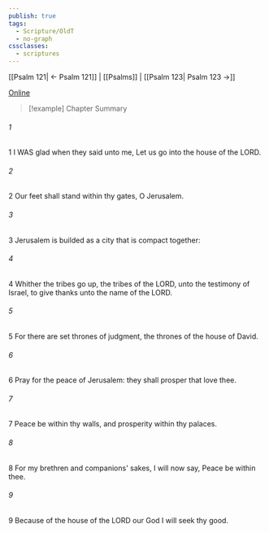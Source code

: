```yaml
---
publish: true
tags:
  - Scripture/OldT
  - no-graph
cssclasses:
  - scriptures
---
```

[[Psalm 121| ← Psalm 121]] | [[Psalms]] | [[Psalm 123| Psalm 123 →]]

[Online](https://churchofjesuschrist.org/study/scriptures/ot/ps/122?lang=eng)

>[!example] Chapter Summary
>
###### 1
1 I WAS glad when they said unto me, Let us go into the house of the LORD.
###### 2
2 Our feet shall stand within thy gates, O Jerusalem.
###### 3
3 Jerusalem is builded as a city that is compact together:
###### 4
4 Whither the tribes go up, the tribes of the LORD, unto the testimony of Israel, to give thanks unto the name of the LORD.
###### 5
5 For there are set thrones of judgment, the thrones of the house of David.
###### 6
6 Pray for the peace of Jerusalem: they shall prosper that love thee.
###### 7
7 Peace be within thy walls, and prosperity within thy palaces.
###### 8
8 For my brethren and companions' sakes, I will now say, Peace be within thee.
###### 9
9 Because of the house of the LORD our God I will seek thy good.



